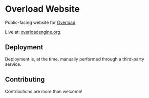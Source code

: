 # Overload Website
Public-facing website for [Overload](https://github.com/adriengivry/Overload).

Live at: [overloadengine.org](https://overloadengine.org).

## Deployment
Deployment is, at the time, manually performed through a third-party service.

## Contributing
Contributions are more than welcome!
